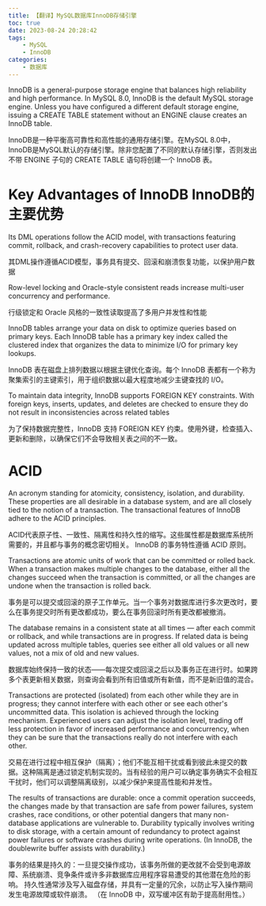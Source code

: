 ```yaml
---
title: 【翻译】MySQL数据库InnoDB存储引擎
toc: true
date: 2023-08-24 20:28:42
tags:
	- MySQL
	- InnoDB
categories:
	- 数据库
---
```


InnoDB is a general-purpose storage engine that balances high reliability and high performance. In MySQL 8.0, InnoDB is the default MySQL storage engine. Unless you have configured a different default storage engine, issuing a CREATE TABLE statement without an ENGINE clause creates an InnoDB table.

InnoDB是一种平衡高可靠性和高性能的通用存储引擎。在MySQL 8.0中，InnoDB是MySQL默认的存储引擎。除非您配置了不同的默认存储引擎，否则发出不带 ENGINE 子句的 CREATE TABLE 语句将创建一个 InnoDB 表。

<!-- more -->

# Key Advantages of InnoDB InnoDB的主要优势

Its DML operations follow the ACID model, with transactions featuring commit, rollback, and crash-recovery capabilities to protect user data.

其DML操作遵循ACID模型，事务具有提交、回滚和崩溃恢复功能，以保护用户数据

Row-level locking and Oracle-style consistent reads increase multi-user concurrency and performance.

行级锁定和 Oracle 风格的一致性读取提高了多用户并发性和性能

InnoDB tables arrange your data on disk to optimize queries based on primary keys. Each InnoDB table has a primary key index called the clustered index that organizes the data to minimize I/O for primary key lookups.

InnoDB 表在磁盘上排列数据以根据主键优化查询。每个 InnoDB 表都有一个称为聚集索引的主键索引，用于组织数据以最大程度地减少主键查找的 I/O。

To maintain data integrity, InnoDB supports FOREIGN KEY constraints. With foreign keys, inserts, updates, and deletes are checked to ensure they do not result in inconsistencies across related tables

为了保持数据完整性，InnoDB 支持 FOREIGN KEY 约束。使用外键，检查插入、更新和删除，以确保它们不会导致相关表之间的不一致。


# ACID

An acronym standing for atomicity, consistency, isolation, and durability. These properties are all desirable in a database system, and are all closely tied to the notion of a transaction. The transactional features of InnoDB adhere to the ACID principles.

ACID代表原子性、一致性、隔离性和持久性的缩写。这些属性都是数据库系统所需要的，并且都与事务的概念密切相关。 InnoDB 的事务特性遵循 ACID 原则。

Transactions are atomic units of work that can be committed or rolled back. When a transaction makes multiple changes to the database, either all the changes succeed when the transaction is committed, or all the changes are undone when the transaction is rolled back.

事务是可以提交或回滚的原子工作单元。当一个事务对数据库进行多次更改时，要么在事务提交时所有更改都成功，要么在事务回滚时所有更改都被撤消。

The database remains in a consistent state at all times — after each commit or rollback, and while transactions are in progress. If related data is being updated across multiple tables, queries see either all old values or all new values, not a mix of old and new values.

数据库始终保持一致的状态——每次提交或回滚之后以及事务正在进行时。如果跨多个表更新相关数据，则查询会看到所有旧值或所有新值，而不是新旧值的混合。

Transactions are protected (isolated) from each other while they are in progress; they cannot interfere with each other or see each other's uncommitted data. This isolation is achieved through the locking mechanism. Experienced users can adjust the isolation level, trading off less protection in favor of increased performance and concurrency, when they can be sure that the transactions really do not interfere with each other.

交易在进行过程中相互保护（隔离）；他们不能互相干扰或看到彼此未提交的数据。这种隔离是通过锁定机制实现的。当有经验的用户可以确定事务确实不会相互干扰时，他们可以调整隔离级别，以减少保护来提高性能和并发性。

The results of transactions are durable: once a commit operation succeeds, the changes made by that transaction are safe from power failures, system crashes, race conditions, or other potential dangers that many non-database applications are vulnerable to. Durability typically involves writing to disk storage, with a certain amount of redundancy to protect against power failures or software crashes during write operations. (In InnoDB, the doublewrite buffer assists with durability.)

事务的结果是持久的：一旦提交操作成功，该事务所做的更改就不会受到电源故障、系统崩溃、竞争条件或许多非数据库应用程序容易遭受的其他潜在危险的影响。 持久性通常涉及写入磁盘存储，并具有一定量的冗余，以防止写入操作期间发生电源故障或软件崩溃。 （在 InnoDB 中，双写缓冲区有助于提高耐用性。）